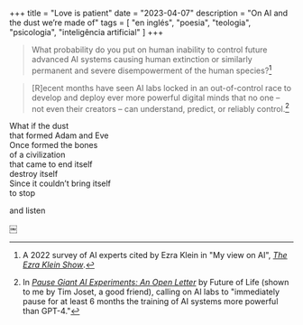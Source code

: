 +++
title = "Love is patient"
date = "2023-04-07"
description = "On AI and the dust we’re made of"
tags = [
    "en inglés", "poesia", "teologia", "psicologia", "inteligência artificial"
]
+++

>What probability do you put on human inability to control future advanced AI systems causing human extinction or similarly permanent and severe disempowerment of the human species?[^1]

>[R]ecent months have seen AI labs locked in an out-of-control race to develop and deploy ever more powerful digital minds that no one – not even their creators – can understand, predict, or reliably control.[^2]

What if the dust  
that formed Adam and Eve  
Once formed the bones  
of a civilization  
that came to end itself  
destroy itself  
Since it couldn’t bring itself  
to stop  

and listen

￼
[^1]: A 2022 survey of AI experts cited by Ezra Klein in "My view on AI", [_The Ezra Klein Show_](https://pca.st/episode/c631ce08-07fd-4c3a-a0d9-44d60e764fd5).
[^2]: In [_Pause Giant AI Experiments: An Open Letter_](https://futureoflife.org/open-letter/pause-giant-ai-experiments/) by Future of Life (shown to me by Tim Joset, a good friend), calling on AI labs to "immediately pause for at least 6 months the training of AI systems more powerful than GPT-4."
